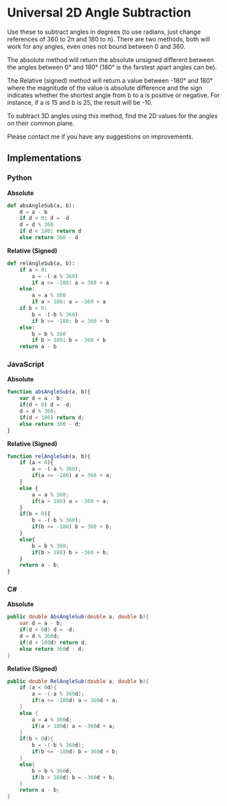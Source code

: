 # Universal 2D Angle Subtraction

Use these to subtract angles in degrees (to use radians, just change references of 360 to 2π and 180 to π). There are two methods, both will work for any angles, even ones not bound between 0 and 360. 

The absolute method will return the absolute unsigned different between the angles between 0° and 180° (180° is the farstest apart angles can be).

The Relative (signed) method will return a value between -180° and 180° where the magnitude of the value is absolute difference and the sign indicates whether the shortest angle from b to a is positive or negative. For instance, if a is 15 and b is 25, the result will be -10.

To subtract 3D angles using this method, find the 2D values for the angles on their common plane.

Please contact me if you have any suggestions on improvements.

## Implementations

### Python

**Absolute**
```python
def absAngleSub(a, b):
	d = a - b
	if d < 0: d = -d
	d = d % 360
	if d < 180: return d
	else return 360 - d
```
**Relative (Signed)**
```python
def relAngleSub(a, b):
	if a < 0: 
		a = -(-a % 360)
		if a <= -180: a = 360 + a
	else: 
		a = a % 360
		if a > 180: a = -360 + a
	if b < 0: 
		b = -(-b % 360)
		if b <= -180: b = 360 + b
	else: 
		b = b % 360
		if b > 180: b = -360 + b
	return a - b
```

### JavaScript

**Absolute**
```JavaScript
function absAngleSub(a, b){
	var d = a - b;
	if(d < 0) d = -d;
	d = d % 360;
	if(d < 180) return d;
	else return 360 - d;
}
```
**Relative (Signed)**
```JavaScript
function relAngleSub(a, b){
	if (a < 0){
		a = -(-a % 360);
		if(a <= -180) a = 360 + a;
	}
	else {
		a = a % 360;
		if(a > 180) a = -360 + a;
	}
	if(b < 0){
		b = -(-b % 360);
		if(b <= -180) b = 360 + b;
	}
	else{
		b = b % 360;
		if(b > 180) b = -360 + b;
	}
	return a - b;
}
```
### C\#

**Absolute**
```C#
public double AbsAngleSub(double a, double b){
	var d = a - b;
	if(d < 0d) d = -d;
	d = d % 360d;
	if(d < 180d) return d;
	else return 360d - d;
}
```
**Relative (Signed)**
```C#
public double RelAngleSub(double a, double b){
	if (a < 0d){
		a = -(-a % 360d);
		if(a <= -180d) a = 360d + a;
	}
	else {
		a = a % 360d;
		if(a > 180d) a = -360d + a;
	}
	if(b < 0d){
		b = -(-b % 360d);
		if(b <= -180d) b = 360d + b;
	}
	else{
		b = b % 360d;
		if(b > 180d) b = -360d + b;
	}
	return a - b;
}
```
